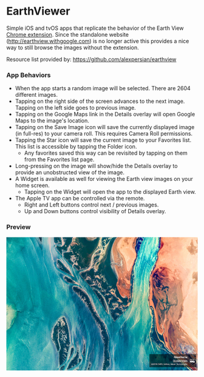# EarthViewer
Simple iOS and tvOS apps that replicate the behavior of the Earth View [Chrome extension](https://chromewebstore.google.com/detail/earth-view-from-google-ea/bhloflhklmhfpedakmangadcdofhnnoh). Since the standalone website (http://earthview.withgoogle.com) is no longer active this provides a nice way to still browse the images without the extension.

Resource list provided by: https://github.com/alexpersian/earthview

### App Behaviors
* When the app starts a random image will be selected. There are 2604 different images.
* Tapping on the right side of the screen advances to the next image. Tapping on the left side goes to previous image.
* Tapping on the Google Maps link in the Details overlay will open Google Maps to the image's location.
* Tapping on the Save Image icon will save the currently displayed image (in full-res) to your camera roll. This requires Camera Roll permissions.
* Tapping the Star icon will save the current image to your Favorites list. This list is accessible by tapping the Folder icon.
	* Any favorites saved this way can be revisited by tapping on them from the Favorites list page.
* Long-pressing on the image will show/hide the Details overlay to provide an unobstructed view of the image.
* A Widget is available as well for viewing the Earth view images on your home screen.
	* Tapping on the Widget will open the app to the displayed Earth view.
* The Apple TV app can be controlled via the remote.
	* Right and Left buttons control next / previous images.
	* Up and Down buttons control visibility of Details overlay.

### Preview
![preview](earthviewer_preview.png)